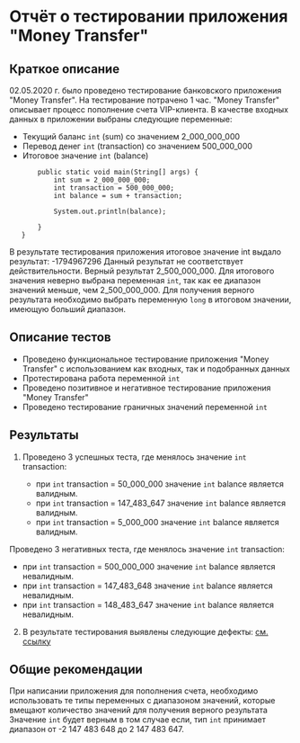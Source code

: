# Отчёт о тестировании приложения "Money Transfer"

## Краткое описание

02.05.2020 г. было проведено тестирование банковского приложения "Money Transfer". 
На тестирование потрачено 1 час.
"Money Transfer" описывает процесс пополнение счета VIP-клиента.
В качестве входных данных в приложении выбраны следующие переменные:
* Текущий баланс ```int``` (sum)  со значением 2_000_000_000
* Перевод денег ```int``` (transaction) со значением 500_000_000
* Итоговое значение ```int``` (balance)

```public class Main {
       public static void main(String[] args) {
           int sum = 2_000_000_000;
           int transaction = 500_000_000;
           int balance = sum + transaction;
   
           System.out.println(balance);
   
       }
   }
```
В результате тестирования приложения итоговое значение int выдало результат: -1794967296
Данный результат не соответствует действительности. Верный результат 2_500_000_000. 
Для итогового значения неверно выбрана переменная ```int```, так как ее диапазон значений меньше, чем 2_500_000_000. Для получения верного результата необходимо выбрать переменную ```long``` в итоговом значении, имеющую больший диапазон.


## Описание тестов
* Проведено функциональное тестирование приложения "Money Transfer" с использованием как входных, так и подобранных данных
* Протестирована работа переменной ```int```
* Проведено позитивное и негативное тестирование приложения "Money Transfer"
* Проведено тестирование граничных значений переменной ```int```

## Результаты

1. Проведено 3 успешных теста, где менялось значение ```int``` transaction:
  
    * при ```int``` transaction = 50_000_000 значение ```int``` balance является валидным.
    * при ```int``` transaction = 147_483_647 значение ```int``` balance является валидным.
    * при ```int``` transaction = 5_000_000 значение ```int``` balance является валидным.
    
Проведено 3 негативных теста, где менялось значение ```int``` transaction:
    
   * при ```int``` transaction = 500_000_000 значение ```int``` balance является невалидным.
   * при ```int``` transaction = 147_483_648 значение ```int``` balance является невалидным.
   * при ```int``` transaction = 148_483_647 значение ```int``` balance является невалидным.
2. В результате тестирования выявлены следующие дефекты:
[см. ссылку](https://github.com/TanyaKomyakova/Banker/issues/1)

## Общие рекомендации

При написании приложения для пополнения счета, необходимо использовать те типы переменных с диапазоном значений, которые вмещают количество значений для получения верного результата
Значение  ```int``` будет верным в том случае если, тип ```int```  принимает диапазон  от -2 147 483 648 до 2 147 483 647.
